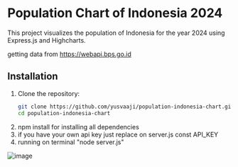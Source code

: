 # Population Chart of Indonesia 2024

This project visualizes the population of Indonesia for the year 2024 using Express.js and Highcharts.

getting data from https://webapi.bps.go.id

## Installation

1. Clone the repository:
   ```bash
   git clone https://github.com/yusvaaji/population-indonesia-chart.git
   cd population-indonesia-chart
2. npm install
   for installing all dependencies
3. if you have your own api key just replace on server.js
   const API_KEY
4. running on terminal "node server.js"

![image](https://github.com/user-attachments/assets/340b703c-1b18-45a4-a7d6-68f4c0bbab54)

